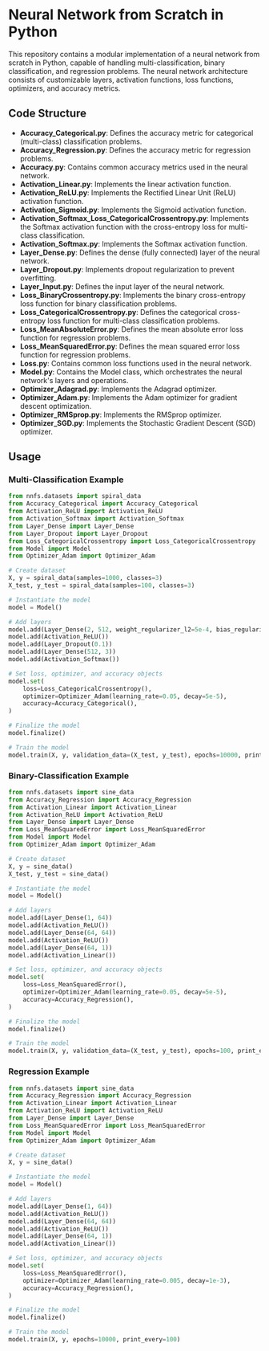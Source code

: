# Neural Network from Scratch in Python

This repository contains a modular implementation of a neural network from scratch in Python, capable of handling multi-classification, binary classification, and regression problems. The neural network architecture consists of customizable layers, activation functions, loss functions, optimizers, and accuracy metrics.

## Code Structure

- **Accuracy_Categorical.py**: Defines the accuracy metric for categorical (multi-class) classification problems.
- **Accuracy_Regression.py**: Defines the accuracy metric for regression problems.
- **Accuracy.py**: Contains common accuracy metrics used in the neural network.
- **Activation_Linear.py**: Implements the linear activation function.
- **Activation_ReLU.py**: Implements the Rectified Linear Unit (ReLU) activation function.
- **Activation_Sigmoid.py**: Implements the Sigmoid activation function.
- **Activation_Softmax_Loss_CategoricalCrossentropy.py**: Implements the Softmax activation function with the cross-entropy loss for multi-class classification.
- **Activation_Softmax.py**: Implements the Softmax activation function.
- **Layer_Dense.py**: Defines the dense (fully connected) layer of the neural network.
- **Layer_Dropout.py**: Implements dropout regularization to prevent overfitting.
- **Layer_Input.py**: Defines the input layer of the neural network.
- **Loss_BinaryCrossentropy.py**: Implements the binary cross-entropy loss function for binary classification problems.
- **Loss_CategoricalCrossentropy.py**: Defines the categorical cross-entropy loss function for multi-class classification problems.
- **Loss_MeanAbsoluteError.py**: Defines the mean absolute error loss function for regression problems.
- **Loss_MeanSquaredError.py**: Defines the mean squared error loss function for regression problems.
- **Loss.py**: Contains common loss functions used in the neural network.
- **Model.py**: Contains the Model class, which orchestrates the neural network's layers and operations.
- **Optimizer_Adagrad.py**: Implements the Adagrad optimizer.
- **Optimizer_Adam.py**: Implements the Adam optimizer for gradient descent optimization.
- **Optimizer_RMSprop.py**: Implements the RMSprop optimizer.
- **Optimizer_SGD.py**: Implements the Stochastic Gradient Descent (SGD) optimizer.

## Usage

### Multi-Classification Example

```python
from nnfs.datasets import spiral_data
from Accuracy_Categorical import Accuracy_Categorical
from Activation_ReLU import Activation_ReLU
from Activation_Softmax import Activation_Softmax
from Layer_Dense import Layer_Dense
from Layer_Dropout import Layer_Dropout
from Loss_CategoricalCrossentropy import Loss_CategoricalCrossentropy
from Model import Model
from Optimizer_Adam import Optimizer_Adam

# Create dataset
X, y = spiral_data(samples=1000, classes=3)
X_test, y_test = spiral_data(samples=100, classes=3)

# Instantiate the model
model = Model()

# Add layers
model.add(Layer_Dense(2, 512, weight_regularizer_l2=5e-4, bias_regularizer_l2=5e-4))
model.add(Activation_ReLU())
model.add(Layer_Dropout(0.1))
model.add(Layer_Dense(512, 3))
model.add(Activation_Softmax())

# Set loss, optimizer, and accuracy objects
model.set(
    loss=Loss_CategoricalCrossentropy(),
    optimizer=Optimizer_Adam(learning_rate=0.05, decay=5e-5),
    accuracy=Accuracy_Categorical(),
)

# Finalize the model
model.finalize()

# Train the model
model.train(X, y, validation_data=(X_test, y_test), epochs=10000, print_every=100)
```

### Binary-Classification Example

```python
from nnfs.datasets import sine_data
from Accuracy_Regression import Accuracy_Regression
from Activation_Linear import Activation_Linear
from Activation_ReLU import Activation_ReLU
from Layer_Dense import Layer_Dense
from Loss_MeanSquaredError import Loss_MeanSquaredError
from Model import Model
from Optimizer_Adam import Optimizer_Adam

# Create dataset
X, y = sine_data()
X_test, y_test = sine_data()

# Instantiate the model
model = Model()

# Add layers
model.add(Layer_Dense(1, 64))
model.add(Activation_ReLU())
model.add(Layer_Dense(64, 64))
model.add(Activation_ReLU())
model.add(Layer_Dense(64, 1))
model.add(Activation_Linear())

# Set loss, optimizer, and accuracy objects
model.set(
    loss=Loss_MeanSquaredError(),
    optimizer=Optimizer_Adam(learning_rate=0.05, decay=5e-5),
    accuracy=Accuracy_Regression(),
)

# Finalize the model
model.finalize()

# Train the model
model.train(X, y, validation_data=(X_test, y_test), epochs=100, print_every=100)
```

### Regression Example

```python
from nnfs.datasets import sine_data
from Accuracy_Regression import Accuracy_Regression
from Activation_Linear import Activation_Linear
from Activation_ReLU import Activation_ReLU
from Layer_Dense import Layer_Dense
from Loss_MeanSquaredError import Loss_MeanSquaredError
from Model import Model
from Optimizer_Adam import Optimizer_Adam

# Create dataset
X, y = sine_data()

# Instantiate the model
model = Model()

# Add layers
model.add(Layer_Dense(1, 64))
model.add(Activation_ReLU())
model.add(Layer_Dense(64, 64))
model.add(Activation_ReLU())
model.add(Layer_Dense(64, 1))
model.add(Activation_Linear())

# Set loss, optimizer, and accuracy objects
model.set(
    loss=Loss_MeanSquaredError(),
    optimizer=Optimizer_Adam(learning_rate=0.005, decay=1e-3),
    accuracy=Accuracy_Regression(),
)

# Finalize the model
model.finalize()

# Train the model
model.train(X, y, epochs=10000, print_every=100)
```



